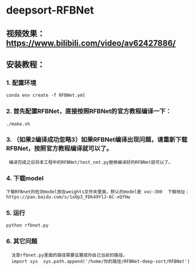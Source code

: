 # deepsort-RFBNet
## 视频效果：https://www.bilibili.com/video/av62427886/
## 安装教程：
###  1. 配置环境
    conda env create -f RFBNet.yml  
###  2. 首先配置RFBNet，直接按照RFBNet的官方教程编译一下：  
    ./make.sh  
###  3. （如果2编译成功忽略3）如果RFBNet编译出现问题，请重新下载RFBNet，按照官方教程编译就可以了。
     编译完成之后将本工程中的RFBNet/test_net.py替换编译好的RFBNet就可以了。  
###  4. 下载model
    下载RFBnet的检测model放在weights文件夹里面，默认的model是 voc-300  下载地址：https://pan.baidu.com/s/1xOp3_FDk49YlJ-6C-xQfHw  
###  5. 运行 
    python rfbnet.py     
###  6. 其它问题
      注意rfbnet.py里面的路径需要设置成你自己当前的路径。  
      import sys  sys.path.append('/home/你的路径/RFBNet-deep-sort/RFBNet')
